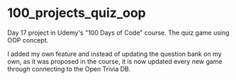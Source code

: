 # 100_projects_quiz_oop
Day 17 project in Udemy's "100 Days of Code" course. The quiz game using OOP concept.

I added my own feature and instead of updating the question bank on my own, as it was proposed in the course, it is now updated every new game through connecting to the Open Trivia DB. 
